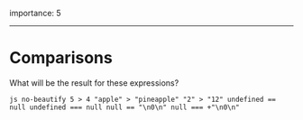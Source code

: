 importance: 5

---

# Comparisons

What will be the result for these expressions?

`js no-beautify 5 > 4 "apple" > "pineapple" "2" > "12" undefined == null undefined === null null == "\n0\n" null === +"\n0\n"`
